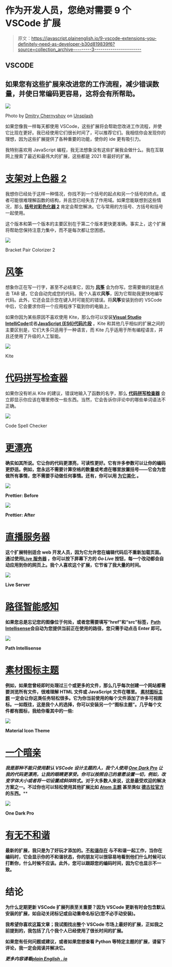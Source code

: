 # 作为开发人员，您绝对需要 9 个 VSCode 扩展

> 原文：<https://javascript.plainenglish.io/9-vscode-extensions-you-definitely-need-as-developer-b30d819839f6?source=collection_archive---------3----------------------->

## VSCODE

## 如果您有这些扩展来改进您的工作流程，减少错误数量，并使日常编码更容易，这将会有所帮助。

![](img/b099cff500079fbc77651a88740ad5fb.png)

Photo by [Dmitry Chernyshov](https://unsplash.com/@oneor0?utm_source=unsplash&utm_medium=referral&utm_content=creditCopyText) on [Unsplash](https://unsplash.com/s/photos/mac?utm_source=unsplash&utm_medium=referral&utm_content=creditCopyText)

如果您像我一样每天都使用 VSCode，这些扩展将会帮助您改进工作流程，并使它比现在更好。我已经使用它们很长时间了，可以推荐它们。我相信你会发现你的理想，因为这些扩展提供了各种重要的功能，使你的 ide 更有吸引力。

我特别喜欢用 JavaScript 编程，我无法想象没有这些扩展我会做什么。我在互联网上搜索了最近和最伟大的扩展，这些都是 2021 年最好的扩展。

# [支架对上色器 2](https://marketplace.visualstudio.com/items?itemName=CoenraadS.bracket-pair-colorizer-2)

我想你已经处于这样一种情况，你找不到一个括号的起点和另一个括号的终点。或者可能很难理解函数的结构，并且您已经失去了作用域。如果您能联想到这些情况，那么 [**括号对彩色化器 2**](https://marketplace.visualstudio.com/items?itemName=CoenraadS.bracket-pair-colorizer-2) 肯定会帮您解决。它与常用的方括号、方括号和括号一起使用。

这个版本和第一个版本的主要区别在于第二个版本更快更准确。事实上，这个扩展将帮助您保持注意力集中，而不是每次都让您困惑。

![](img/ee2b43e60b635c2e023cb5432511ed03.png)

Bracket Pair Colorizer 2

# [风筝](https://marketplace.visualstudio.com/items?itemName=kiteco.kite)

想象你正在写一行字，甚至不必结束它，因为 [**风筝**](https://marketplace.visualstudio.com/items?itemName=kiteco.kite) 会为你写。您需要做的就是点击 TAB 键，它会自动完成您的代码。我个人喜欢**风筝**，因为它帮助我更快地编写代码。此外，它还会显示您在键入时可能犯的错误。将**风筝**安装到你的 VSCode 中后，它会要求你将一个应用程序下载到你的电脑上。

如果你因为某些原因不喜欢使用 Kite，那么你可以安装[**Visual Studio IntelliCode**](https://marketplace.visualstudio.com/items?itemName=VisualStudioExptTeam.vscodeintellicode)或者[**JavaScript (ES6)代码片段**](https://marketplace.visualstudio.com/items?itemName=xabikos.JavaScriptSnippets) 。Kite 和其他几乎相似的扩展之间的主要区别是，它们大多只适用于一种语言，而 Kite 几乎适用于所有编程语言，并且还使用了升级的人工智能。

![](img/2b257bd2bc16af083851a63b8d26544e.png)

Kite

# [代码拼写检查器](https://marketplace.visualstudio.com/items?itemName=streetsidesoftware.code-spell-checker)

如果你没有听从 Kite 的建议，错误地输入了函数的名字，那么 [**代码拼写检查器**](https://marketplace.visualstudio.com/items?itemName=streetsidesoftware.code-spell-checker) 会立即显示你应该在哪里修改一些东西。当然，它会告诉你评论中的哪些单词语法不正确。

![](img/c9e9b2dcbd4bfa87b8f671875c8cdca8.png)

Code Spell Checker

# [更漂亮](https://marketplace.visualstudio.com/items?itemName=esbenp.prettier-vscode)

[](https://marketplace.visualstudio.com/items?itemName=esbenp.prettier-vscode)****确实如其所说。它让你的代码更漂亮，可读性更好。它有许多参数可以让你的编码更舒适。例如，您永远不需要计算空格的数量或考虑在哪里放置括号——它会为您做所有事情，您不需要手动做任何事情。还有，你可以用 [**为它美化**](https://marketplace.visualstudio.com/items?itemName=HookyQR.beautify) 。****

****![](img/b027ada6bff12b9db1f4602da2af4c23.png)****

****Prettier: Before****

****![](img/a5f44452bfdc43ec3bfdcc290f2ac603.png)****

****Prettier: After****

# ****[直播服务器](https://marketplace.visualstudio.com/items?itemName=ritwickdey.LiveServer)****

****这个扩展特别适合 web 开发人员，因为它允许您在编辑代码后不重新加载页面。通过使用[**Live 服务器**](https://marketplace.visualstudio.com/items?itemName=ritwickdey.LiveServer) ，你可以按下屏幕下方的 *Go Live* 按钮，每一个改动都会自动应用到你的网页上。我个人喜欢这个扩展，它节省了我大量的时间。****

****![](img/1f4a288064f15fe238f4cfc1b92dd7dc.png)****

****Live Server****

# ****[路径智能感知](https://marketplace.visualstudio.com/items?itemName=christian-kohler.path-intellisense)****

****如果您总是忘记您的图像位于何处，或者您需要填写“href”和“src”标签，[**Path Intellisense**](https://marketplace.visualstudio.com/items?itemName=christian-kohler.path-intellisense)**会自动为您提供当前正在使用的路径，您只需手动点击 Enter 即可。******

******![](img/0f03342d38272f8b1aa2473ed6f59092.png)******

******Path Intellisense******

# ******[素材图标主题](https://marketplace.visualstudio.com/items?itemName=PKief.material-icon-theme)******

******例如，如果您曾经即时处理过三个或更多的文件，那么几乎每次创建一个网站都需要浏览所有文件，很难理解 HTML 文件或 JavaScript 文件在哪里。 [**素材图标主题**](https://marketplace.visualstudio.com/items?itemName=PKief.material-icon-theme) 一定会让你这类任务轻松很多。它为你当前使用的每个文件添加了许多可视图标。一如既往，这是我个人的选择，你可以安装另一个“图标主题”。几乎每个文件都有图标，我给你看其中的一些:******

****![](img/694edfa834bebf2528ea1f6d7cc52a86.png)****

****Material Icon Theme****

# ****[一个暗亲](https://marketplace.visualstudio.com/items?itemName=zhuangtongfa.Material-theme)****

****我是那种不能只使用默认 VSCode 设计主题的人，我个人使用 [**One Dark Pro**](https://marketplace.visualstudio.com/items?itemName=zhuangtongfa.Material-theme) 让我的代码更漂亮，让我的眼睛更享受。你可以按照自己的意愿设置一切，例如，改变字体大小或者将一切设置成*斜体*样式。对于大多数人来说，这是最受欢迎的解决方案之一。不过你也可以轻松使用其他扩展比如 [**Atom 主题**](https://marketplace.visualstudio.com/items?itemName=akamud.vscode-theme-onedark) 甚至类似 [**德古拉官方**](https://marketplace.visualstudio.com/items?itemName=dracula-theme.theme-dracula) 的东西。****

****![](img/bcc3b094098eead4837d127d6384d662.png)****

****One Dark Pro****

# ****[**有无不和谐**](https://marketplace.visualstudio.com/items?itemName=icrawl.discord-vscode)****

****最新的扩展，我只是为了好玩才添加的。[**不和谐存在**](https://marketplace.visualstudio.com/items?itemName=icrawl.discord-vscode) 与不和谐一起工作，当你在编码时，它会显示你的不和谐状态，你的朋友可以很容易地看到他们什么时候可以打断你，什么时候不应该。此外，您可以跟踪您的编码时间，因为它也显示不一致。****

# ****结论****

****为什么定期更新 VSCode 扩展列表至关重要？因为 VSCode 更新有时会包含默认安装的扩展，如自动关闭标记或自动重命名标记(您不必手动安装)。****

****我希望你喜欢这篇文章；我试图找出整个 VSCode 市场上最好的扩展，正如我之前提到的，我包括了几个我个人已经使用了很长时间的扩展。****

****如果您有任何问题或建议，或者如果您想查看 Python 等特定主题的扩展，请留下评论，我一定会阅读并解决它。****

*****更多内容请看*[***plain English . io***](http://plainenglish.io/)****